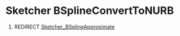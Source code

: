 # Sketcher BSplineConvertToNURB
1.  REDIRECT [Sketcher\_BSplineApproximate](Sketcher_BSplineApproximate.md)
